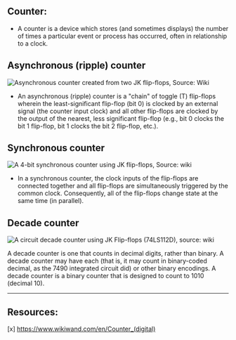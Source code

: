 
## Counter:

- A counter is a device which stores (and sometimes displays) the number of times a particular event or process has occurred, often in relationship to a clock. 

##  Asynchronous (ripple) counter 

![Asynchronous counter created from two JK flip-flops, Source: Wiki](https://upload.wikimedia.org/wikipedia/commons/thumb/f/ff/Asynchronous-counter2.svg/400px-Asynchronous-counter2.svg.png)

- An asynchronous (ripple) counter is a "chain" of toggle (T) flip-flops wherein the least-significant flip-flop (bit 0) is clocked by an external signal (the counter input clock) and all other flip-flops are clocked by the output of the nearest, less significant flip-flop (e.g., bit 0 clocks the bit 1 flip-flop, bit 1 clocks the bit 2 flip-flop, etc.).

##  Synchronous counter 

![A 4-bit synchronous counter using JK flip-flops, Source: wiki](https://upload.wikimedia.org/wikipedia/commons/thumb/f/fc/4-bit-jk-flip-flop_V1.1.svg/800px-4-bit-jk-flip-flop_V1.1.svg.png)

- In a synchronous counter, the clock inputs of the flip-flops are connected together and all flip-flops are simultaneously triggered by the common clock. Consequently, all of the flip-flops change state at the same time (in parallel). 

##  Decade counter 

![A circuit decade counter using JK Flip-flops (74LS112D), source: wiki ](https://upload.wikimedia.org/wikipedia/commons/thumb/3/33/DecadeCounter.jpg/440px-DecadeCounter.jpg)

A decade counter is one that counts in decimal digits, rather than binary. A decade counter may have each (that is, it may count in binary-coded decimal, as the 7490 integrated circuit did) or other binary encodings. A decade counter is a binary counter that is designed to count to 1010 (decimal 10).

---

## Resources:

[x] https://www.wikiwand.com/en/Counter_(digital)
